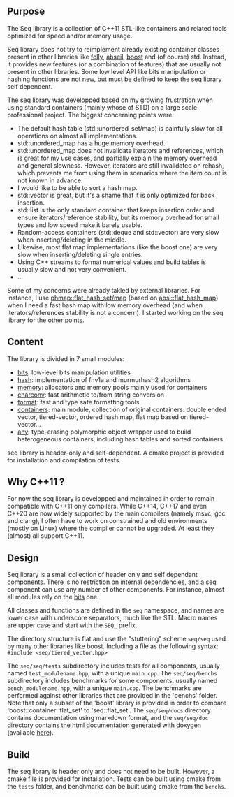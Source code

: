 
Purpose
-------

The Seq library is a collection of C++11 STL-like containers and related tools optimized for speed and/or memory usage.

Seq library does not try to reimplement already existing container classes present in other libraries like <a href="https://github.com/facebook/folly">folly</a>, <a href="https://abseil.io/">abseil</a>, <a href="https://www.boost.org/">boost</a> and (of course) std. Instead, it provides new features (or a combination of features) that are usually not present in other libraries. Some low level API like bits manipulation or hashing functions are not new, but must be defined to keep the seq library self dependent.

The seq library was developped based on my growing frustration when using standard containers (mainly whose of STD) on a large scale professional project. The biggest concerning points were:

-	The default hash table (std::unordered_set/map) is painfully slow for all operations on almost all implementations.
-	std::unordered_map has a huge memory overhead.
-	std::unordered_map does not invalidate iterators and references, which is great for my use cases, and partially explain the memory overhead and general slowness. However,
		iterators are still invalidated on rehash, which prevents me from using them in scenarios where the item count is not known in advance.
-	I would like to be able to sort a hash map.
-	std::vector is great, but it's a shame that it is only optimized for back insertion.
-	std::list is the only standard container that keeps insertion order and ensure iterators/reference stability, but its memory overhead for small types and low speed make it barely usable.
-	Random-access containers (std::deque and std::vector) are very slow when inserting/deleting in the middle.
-	Likewise, most flat map implementations (like the boost one) are very slow when inserting/deleting single entries.
-	Using C++ streams to format numerical values and build tables is usually slow and not very convenient.
-	...

Some of my concerns were already takled by external libraries. For instance, I use <a href="https://github.com/greg7mdp/parallel-hashmap">phmap::flat_hash_set/map</a> (based on <a href="https://github.com/abseil/abseil-cpp">absl::flat_hash_map</a>) when I need a fast hash map with low memory overhead (and when iterators/references stability is not a concern). I started working on the seq library for the other points.

Content
-------

The library is divided in 7 small modules:
-	[bits](docs/bits.md): low-level bits manipulation utilities
-	[hash](docs/hash.md): implementation of fnv1a and murmurhash2 algorithms
-	[memory](docs/memory.md): allocators and memory pools mainly used for containers
-	[charconv](docs/charconv.md): fast arithmetic to/from string conversion
-	[format](docs/format.md): fast and type safe formatting tools
-	[containers](docs/containers.md): main module, collection of original containers: double ended vector, tiered-vector, ordered hash map, flat map based on tiered-vector...
-	[any](docs/any.md): type-erasing polymorphic object wrapper used to build heterogeneous containers, including hash tables and sorted containers.

seq library is header-only and self-dependent. A cmake project is provided for installation and compilation of tests.

Why C++11 ?
-----------

For now the seq library is developped and maintained in order to remain compatible with C++11 only compilers.
While C++14, C++17 and even C++20 are now widely supported by the main compilers (namely msvc, gcc and clang), I often have to work on constrained and old environments (mostly on Linux) where the compiler cannot be upgraded. At least they (almost) all support C++11.


Design
------

Seq library is a small collection of header only and self dependant components. There is no restriction on internal dependencies, and a seq component can use any number of other components.
For instance, almost all modules rely on the [bits](docs/bits.md) one.

All classes and functions are defined in the `seq` namespace, and names are lower case with underscore separators, much like the STL.
Macro names are upper case and start with the `SEQ_` prefix.

The directory structure is flat and use the "stuttering" scheme `seq/seq` used by many other libraries like boost.
Including a file as the following syntax: `#include <seq/tiered_vector.hpp>`

The `seq/seq/tests` subdirectory includes tests for all components, usually named `test_modulename.hpp`, with a unique `main.cpp`. 
The `seq/seq/benchs` subdirectory includes benchmarks for some components, usually named `bench_modulename.hpp`, with a unique `main.cpp`. The benchmarks are performed against other libraries that are provided in the 'benchs' folder. Note that only a subset of the 'boost' library is provided in order to compare 'boost::container::flat_set' to 'seq::flat_set'.
The `seq/seq/docs` directory contains documentation using markdown format, and the `seq/seq/doc` directory contains the html documentation generated with doxygen (available <a href="https://rawcdn.githack.com/Thermadiag/seq/731467950d3591147b62856972e0d543173dddc1/doc/html/index.html">here</a>).

Build
-----

The seq library is header only and does not need to be built. However, a cmake file is provided for installation.
Tests can be built using cmake from the `tests` folder, and benchmarks can be built using cmake from the `benchs`.
